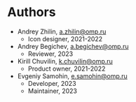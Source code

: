 # Authors

* Andrey Zhilin, <a.zhilin@omp.ru>
  * Icon designer, 2021-2022
* Andrey Begichev, <a.begichev@omp.ru>
  * Reviewer, 2023
* Kirill Chuvilin, <k.chuvilin@omp.ru>
  * Product owner, 2021-2022
* Evgeniy Samohin, <e.samohin@omp.ru>
  * Developer, 2023
  * Maintainer, 2023
  
